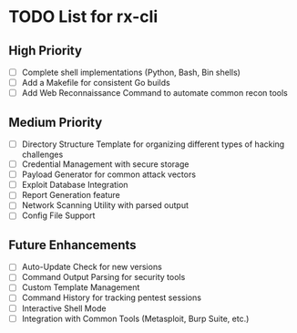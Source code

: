 # TODO List for rx-cli

## High Priority

- [ ] Complete shell implementations (Python, Bash, Bin shells)
- [ ] Add a Makefile for consistent Go builds
- [ ] Add Web Reconnaissance Command to automate common recon tools

## Medium Priority

- [ ] Directory Structure Template for organizing different types of hacking challenges
- [ ] Credential Management with secure storage
- [ ] Payload Generator for common attack vectors
- [ ] Exploit Database Integration
- [ ] Report Generation feature
- [ ] Network Scanning Utility with parsed output
- [ ] Config File Support

## Future Enhancements

- [ ] Auto-Update Check for new versions
- [ ] Command Output Parsing for security tools
- [ ] Custom Template Management
- [ ] Command History for tracking pentest sessions
- [ ] Interactive Shell Mode
- [ ] Integration with Common Tools (Metasploit, Burp Suite, etc.)
